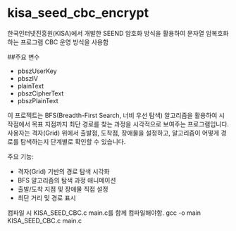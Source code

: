 # kisa_seed_cbc_encrypt
한국인터넷진흥원(KISA)에서 개발한 SEEND 암호화 방식을 활용하여 문자열 암복호화하는 프로그램
CBC 운영 방식을 사용함

##주요 변수
- pbszUserKey
- pbszIV
- plainText
- pbszCipherText
- pbszPlainText

이 프로젝트는 BFS(Breadth-First Search, 너비 우선 탐색) 알고리즘을 활용하여 
시작점에서 목표 지점까지 최단 경로를 찾는 과정을 시각적으로 보여주는 프로그램입니다.  
사용자는 격자(Grid) 위에서 출발점, 도착점, 장애물을 설정하고,
알고리즘이 어떻게 경로를 탐색하는지 단계별로 확인할 수 있습니다.  

주요 기능:
- 격자(Grid) 기반의 경로 탐색 시각화
- BFS 알고리즘의 탐색 과정 애니메이션
- 출발/도착 지점 및 장애물 직접 설정
- 최단 거리 및 경로 표시


컴파일 시 KISA_SEED_CBC.c main.c를 함께 컴파일해야함.
gcc -o main KISA_SEED_CBC.c main.c
